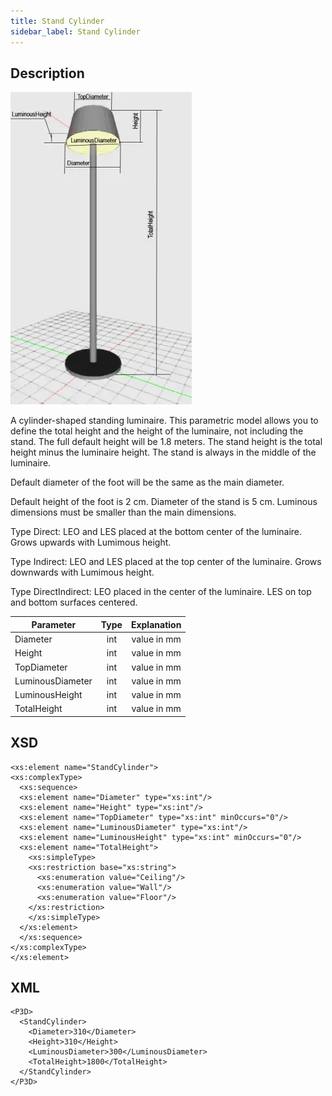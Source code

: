 ```yaml
---
title: Stand Cylinder
sidebar_label: Stand Cylinder
---
```


## Description

![Stand Cylinder Luminaire ](/img/docs/geometry/parametric/stand-cylinder.webp)

A cylinder-shaped standing luminaire. This parametric model allows you to define the total height and the height of the luminaire, not including the stand. The full default height will be 1.8 meters. The stand height is the total height minus the luminaire height. The stand is always in the middle of the luminaire.

Default diameter of the foot will be the same as the main diameter.

Default height of the foot is 2 cm.
Diameter of the stand is 5 cm.
Luminous dimensions must be smaller than the main dimensions.

Type Direct: LEO and LES placed at the bottom center of the luminaire. Grows upwards with Lumimous height.

Type Indirect: LEO and LES placed at the top center of the luminaire. Grows downwards with Lumimous height.

Type DirectIndirect: LEO placed in the center of the luminaire. LES on top and bottom surfaces centered.

| Parameter        | Type | Explanation |
| ---------------- | :--: | :---------: |
| Diameter         | int  | value in mm |
| Height           | int  | value in mm |
| TopDiameter      | int  | value in mm |
| LuminousDiameter | int  | value in mm |
| LuminousHeight   | int  | value in mm |
| TotalHeight      | int  | value in mm |

## XSD

    <xs:element name="StandCylinder">
    <xs:complexType>
      <xs:sequence>
      <xs:element name="Diameter" type="xs:int"/>
      <xs:element name="Height" type="xs:int"/>
      <xs:element name="TopDiameter" type="xs:int" minOccurs="0"/>
      <xs:element name="LuminousDiameter" type="xs:int"/>
      <xs:element name="LuminousHeight" type="xs:int" minOccurs="0"/>
      <xs:element name="TotalHeight">
        <xs:simpleType>
        <xs:restriction base="xs:string">
          <xs:enumeration value="Ceiling"/>
          <xs:enumeration value="Wall"/>
          <xs:enumeration value="Floor"/>
        </xs:restriction>
        </xs:simpleType>
      </xs:element>
      </xs:sequence>
    </xs:complexType>
    </xs:element>

## XML

    <P3D>
      <StandCylinder>
        <Diameter>310</Diameter>
        <Height>310</Height>
        <LuminousDiameter>300</LuminousDiameter>
        <TotalHeight>1800</TotalHeight>
      </StandCylinder>
    </P3D>
